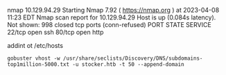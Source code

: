 nmap 10.129.94.29 
Starting Nmap 7.92 ( https://nmap.org ) at 2023-04-08 11:23 EDT
Nmap scan report for 10.129.94.29
Host is up (0.084s latency).
Not shown: 998 closed tcp ports (conn-refused)
PORT   STATE SERVICE
22/tcp open  ssh
80/tcp open  http

addint ot /etc/hosts

`gobuster vhost -w /usr/share/seclists/Discovery/DNS/subdomains-top1million-5000.txt -u stocker.htb -t 50 --append-domain `
